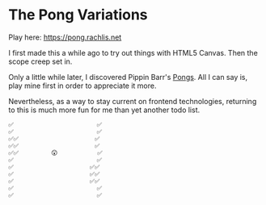 The Pong Variations
===================

Play here: https://pong.rachlis.net

I first made this a while ago to try out things with HTML5 Canvas. Then the
scope creep set in.

Only a little while later, I discovered Pippin Barr's
[Pongs](https://pippinbarr.com/pongs/info/). All I can say is, play mine first
in order to appreciate it more.

Nevertheless, as a way to stay current on frontend technologies, returning to
this is much more fun for me than yet another todo list. 

```
✅                       ✅
✅                       ✅
✅✅                     ✅
✅✅                     ✅
✅✅         😲           ✅
✅                       ✅
✅                     ✅✅
✅                     ✅✅
✅                     ✅✅
✅                       ✅
✅                       ✅
```
